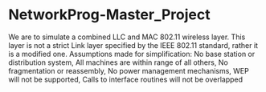 NetworkProg-Master_Project
==========================

We are to simulate a combined LLC and MAC 802.11 wireless layer. This layer is not a strict Link layer specified by the IEEE 802.11 standard, rather it is a modified one. Assumptions made for simplification: No base station or distribution system, All machines are within range of all others, No fragmentation or reassembly, No power management mechanisms, WEP will not be supported, Calls to interface routines will not be overlapped 